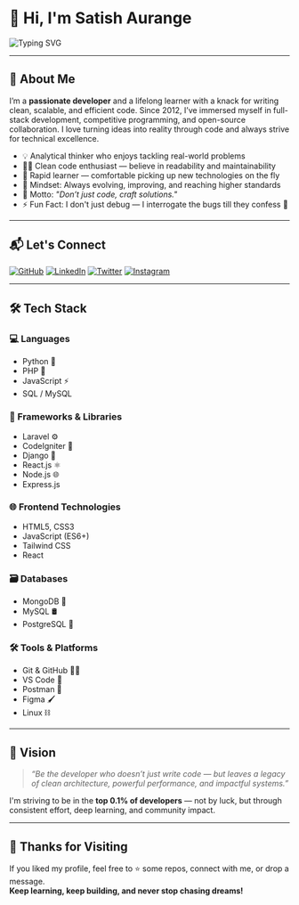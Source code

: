 # 👋 Hi, I'm **Satish Aurange**

![Typing SVG](https://readme-typing-svg.herokuapp.com?font=Fira+Code&size=22&pause=1000&color=F75C7E&width=435&lines=Techie+%7C+Coder+%7C+Bug+Hunter+%7C+Dream+Chaser)

---

## 🚀 About Me

I’m a **passionate developer** and a lifelong learner with a knack for writing clean, scalable, and efficient code. Since 2012, I’ve immersed myself in full-stack development, competitive programming, and open-source collaboration. I love turning ideas into reality through code and always strive for technical excellence.

- 💡  Analytical thinker who enjoys tackling real-world problems  
- 🧑‍💻  Clean code enthusiast — believe in readability and maintainability  
- 🚀  Rapid learner — comfortable picking up new technologies on the fly  
- 🧠  Mindset: Always evolving, improving, and reaching higher standards  
- 💬  Motto: *"Don’t just code, craft solutions."*  
- ⚡  Fun Fact: I don't just debug — I interrogate the bugs till they confess 🤖

---

## 📬 Let's Connect

[![GitHub](https://img.shields.io/badge/GitHub-%2312100E.svg?style=for-the-badge&logo=github&logoColor=white)](https://github.com/satish2352)
[![LinkedIn](https://img.shields.io/badge/LinkedIn-%230077B5.svg?style=for-the-badge&logo=linkedin&logoColor=white)](https://linkedin.com/)
[![Twitter](https://img.shields.io/badge/Twitter-%231DA1F2.svg?style=for-the-badge&logo=twitter&logoColor=white)](https://twitter.com/)
[![Instagram](https://img.shields.io/badge/Instagram-%23E4405F.svg?style=for-the-badge&logo=instagram&logoColor=white)](https://instagram.com/)

---

## 🛠️ Tech Stack

### 💻 Languages
- Python 🐍
- PHP 🐘
- JavaScript ⚡
- SQL / MySQL

### 🧰 Frameworks & Libraries
- Laravel ⚙️
- CodeIgniter 🔧
- Django 🚀
- React.js ⚛️
- Node.js 🌐
- Express.js

### 🌐 Frontend Technologies
- HTML5, CSS3
- JavaScript (ES6+)
- Tailwind CSS
- React

### 🗃️ Databases
- MongoDB 🍃
- MySQL 🛢️
- PostgreSQL 🐘

### 🛠️ Tools & Platforms
- Git & GitHub 🧑‍💻
- VS Code 🎨
- Postman 🚀
- Figma 🖌️
- Linux ⛓️

---

## 🎯 Vision

> *“Be the developer who doesn’t just write code — but leaves a legacy of clean architecture, powerful performance, and impactful systems.”*

I'm striving to be in the **top 0.1% of developers** — not by luck, but through consistent effort, deep learning, and community impact.

---

## 🙌 Thanks for Visiting

If you liked my profile, feel free to ⭐ some repos, connect with me, or drop a message.  
**Keep learning, keep building, and never stop chasing dreams!**

